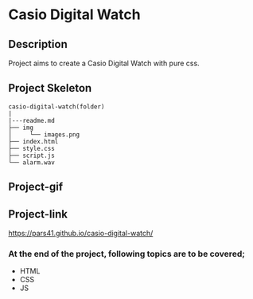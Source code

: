 # Casio Digital Watch
## Description
Project aims to create a Casio Digital Watch with pure css.
## Project Skeleton
```
casio-digital-watch(folder)
|
|---readme.md
├── img
│     └── images.png
├── index.html
├── style.css
├── script.js
└── alarm.wav
```
## Project-gif

## Project-link
https://pars41.github.io/casio-digital-watch/
### At the end of the project, following topics are to be covered;
- HTML
- CSS
- JS
